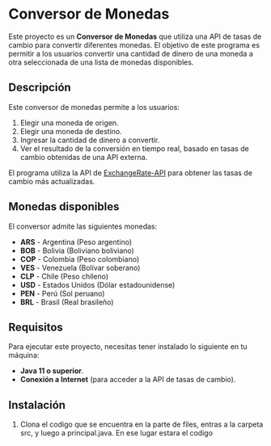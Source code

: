 # Conversor de Monedas

Este proyecto es un **Conversor de Monedas** que utiliza una API de tasas de cambio para convertir diferentes monedas. El objetivo de este programa es permitir a los usuarios convertir una cantidad de dinero de una moneda a otra seleccionada de una lista de monedas disponibles.

## Descripción

Este conversor de monedas permite a los usuarios:
1. Elegir una moneda de origen.
2. Elegir una moneda de destino.
3. Ingresar la cantidad de dinero a convertir.
4. Ver el resultado de la conversión en tiempo real, basado en tasas de cambio obtenidas de una API externa.

El programa utiliza la API de [ExchangeRate-API](https://www.exchangerate-api.com/) para obtener las tasas de cambio más actualizadas.

## Monedas disponibles

El conversor admite las siguientes monedas:

- **ARS** - Argentina (Peso argentino)
- **BOB** - Bolivia (Boliviano boliviano)
- **COP** - Colombia (Peso colombiano)
- **VES** - Venezuela (Bolívar soberano)
- **CLP** - Chile (Peso chileno)
- **USD** - Estados Unidos (Dólar estadounidense)
- **PEN** - Perú (Sol peruano)
- **BRL** - Brasil (Real brasileño)

## Requisitos

Para ejecutar este proyecto, necesitas tener instalado lo siguiente en tu máquina:

- **Java 11 o superior**.
- **Conexión a Internet** (para acceder a la API de tasas de cambio).

## Instalación

1. Clona el codigo que se encuentra en la parte de files, entras a la carpeta src, y luego a principal.java. En ese lugar estara el codigo 

